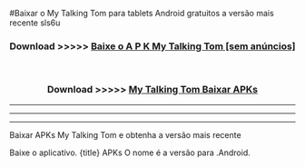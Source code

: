 #Baixar o My Talking Tom   para tablets Android gratuitos a versão mais recente sls6u


<div align="center">
<h3>Download >>>>> <a href="https://pt-web.web.app/?pt= My Talking Tom ">Baixe o A P K My Talking Tom  [sem anúncios]</a></h3><br>

<h3>Download >>>>> <a href="https://pt-web.web.app/?pt= My Talking Tom ">My Talking Tom  Baixar APKs</a></h3>
</div>

----------------------------------------------------------

----------------------------------------------------------

----------------------------------------------------------

Baixar APKs My Talking Tom  e obtenha a versão mais recente

Baixe o aplicativo. {title} APKs O nome é a versão para .Android.


